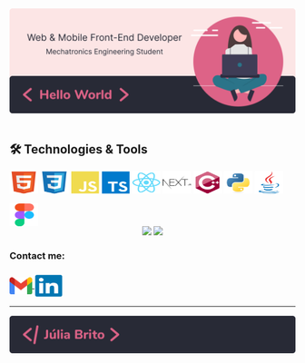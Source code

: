 <div align="center">
  <img src="./header.svg" alt="Header Júlia Brito - Web & Mobile Front-End Developer / Mechatronics Engineering Student" width="1000px">
</div>

<br>
<h2>🛠 Technologies & Tools</h2>
  <div style="display: inline_block">    
    <img align="center" alt="Logo HTML" height="40" width="50" src="https://raw.githubusercontent.com/devicons/devicon/master/icons/html5/html5-original.svg">
    <img align="center" alt="Logo CSS" height="40" width="50" src="https://raw.githubusercontent.com/devicons/devicon/master/icons/css3/css3-original.svg">
    <img align="center" alt="Logo JS" height="40" width="50" src="https://raw.githubusercontent.com/devicons/devicon/master/icons/javascript/javascript-plain.svg">
    <img align="center" alt="Logo TS" height="40" width="50" src="https://raw.githubusercontent.com/devicons/devicon/master/icons/typescript/typescript-plain.svg">
    <img align="center" alt="Logo React" height="40" width="50" src="https://raw.githubusercontent.com/devicons/devicon/master/icons/react/react-original.svg">
    <img align="center" alt="Logo Next.js" height="40" width="50" src="https://raw.githubusercontent.com/devicons/devicon/master/icons/nextjs/nextjs-original-wordmark.svg">
    <img align="center" alt="Logo c++" height="40" width="50" src="https://raw.githubusercontent.com/devicons/devicon/master/icons/cplusplus/cplusplus-original.svg">
    <img align="center" alt="Logo Python" height="40" width="50" src="https://raw.githubusercontent.com/devicons/devicon/master/icons/python/python-original.svg">
    <img align="center" alt="Logo Java" height="40" width="50" src="https://raw.githubusercontent.com/devicons/devicon/master/icons/java/java-original.svg">
  </div>
  <br>
  <img align="center" alt="Logo Figma" height="40" width="50" src="https://raw.githubusercontent.com/devicons/devicon/master/icons/figma/figma-original.svg">
<br>

<div align="center">
  <img height="180em" src="https://github-readme-stats.vercel.app/api?username=LiajuX&show_icons=true&theme=dracula&include_all_commits=true&count_private=true"/>
  <img height="180em" src="https://github-readme-stats.vercel.app/api/top-langs/?username=LiajuX&layout=compact&langs_count=8&theme=dracula"/>
</div>

<h3>Contact me:<h3>
<a href="mailto:julialbritto@gmail.com" target="blank">
  <img align="center" alt="Logo Gmail" width="40" src="./gmail-icon.svg">
</a>
<a href="https://www.linkedin.com/in/j%C3%BAlia-brito-b0420a208/" target="blank">
  <img align="center" alt="Logo LinkedIn"  height="40" width="50" " src="https://raw.githubusercontent.com/devicons/devicon/master/icons/linkedin/linkedin-original.svg">
</a>                                                                                                                                            
                                                                                                                                            
---
<div align="center">
  <img src="./footer-1.svg" alt="Júlia Brito" width="1000px">
</div>
  

